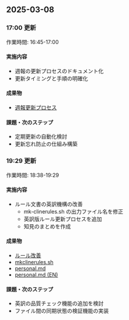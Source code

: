 ## 2025-03-08

### 17:00 更新

作業時間: 16:45-17:00

#### 実施内容
- 週報の更新プロセスのドキュメント化
- 更新タイミングと手順の明確化

#### 成果物
- [週報更新プロセス](../../../../logs/ai/knowledge/guidelines/2025-03/2025-03-08-17-weekly-report-update-process.md)

#### 課題・次のステップ
- 定期更新の自動化検討
- 更新忘れ防止の仕組み構築

### 19:29 更新

作業時間: 18:38-19:29

#### 実施内容
- ルール文書の英訳機構の改善
  - mk-clinerules.sh の出力ファイル名を修正
  - 英訳版ルール更新プロセスを追加
  - 知見のまとめを作成

#### 成果物
- [ルール改善](../../../../logs/ai/knowledge/guidelines/2025-03/2025-03-08-19-english-rule-translation-process.md)
- [mkclinerules.sh](../../../../../setup/cline/mk-clinerules.sh)
- [personal.md](../../../../../setup/cline/rules/personal.md)
- [personal.md (EN)](../../../../../setup/cline/rules/en/personal.md)

#### 課題・次のステップ
- 英訳の品質チェック機能の追加を検討
- ファイル間の同期状態の検証機能の実装